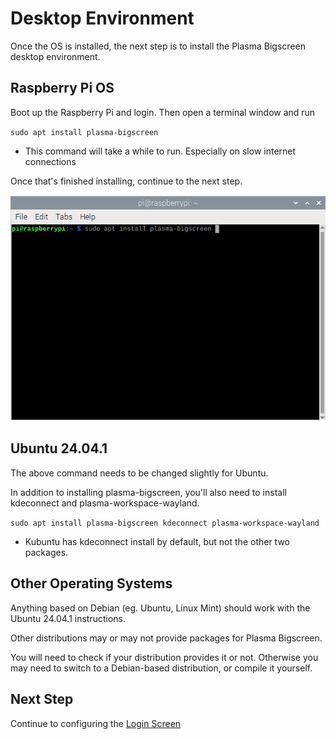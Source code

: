 # Desktop Environment

Once the OS is installed, the next step is to install the Plasma Bigscreen desktop environment.

## Raspberry Pi OS

Boot up the Raspberry Pi and login. Then open a terminal window and run

`sudo apt install plasma-bigscreen`

* This command will take a while to run. Especially on slow internet connections

Once that's finished installing, continue to the next step.

![Screenshot](screenshots/InstallPlasmaBigscreen.png)

## Ubuntu 24.04.1

The above command needs to be changed slightly for Ubuntu.

In addition to installing plasma-bigscreen, you'll also need to install kdeconnect and plasma-workspace-wayland.

`sudo apt install plasma-bigscreen kdeconnect plasma-workspace-wayland`

* Kubuntu has kdeconnect install by default, but not the other two packages.

## Other Operating Systems

Anything based on Debian (eg. Ubuntu, Linux Mint) should work with the Ubuntu 24.04.1 instructions.

Other distributions may or may not provide packages for Plasma Bigscreen.

You will need to check if your distribution provides it or not. Otherwise you may need to switch to a Debian-based distribution, or compile it yourself.

## Next Step

Continue to configuring the [Login Screen](Greeter.md)